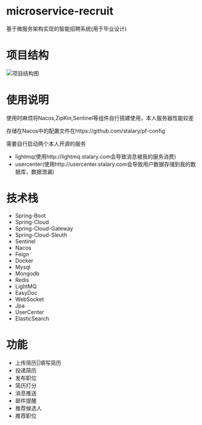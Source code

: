 # microservice-recruit
基于微服务架构实现的智能招聘系统(用于毕业设计)

# 项目结构
![项目结构图](https://upload-images.jianshu.io/upload_images/9252736-5b380d3f10c806e8.png?imageMogr2/auto-orient/strip%7CimageView2/2/w/1240)

# 使用说明
使用时麻烦将Nacos,ZipKin,Sentinel等组件自行搭建使用，本人服务器性能较差

存储在Nacos中的配置文件在https://github.com/stalary/pf-config

需要自行启动两个本人开源的服务

- lightmq(使用http://lightmq.stalary.com会导致消息被我的服务消费)
- usercenter(使用http://usercenter.stalary.com会导致用户数据存储到我的数据库，数据泄漏)

# 技术栈
- Spring-Boot
- Spring-Cloud
- Spring-Cloud-Gateway
- Spring-Cloud-Sleuth
- Sentinel
- Nacos
- Feign
- Docker
- Mysql
- Mongodb
- Redis
- LightMQ
- EasyDoc
- WebSocket
- Jpa
- UserCenter
- ElasticSearch

# 功能
- 上传简历||填写简历
- 投递简历
- 发布职位
- 简历打分
- 消息推送
- 邮件提醒
- 推荐候选人
- 推荐职位
